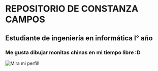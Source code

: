 # REPOSITORIO DE CONSTANZA CAMPOS
## Estudiante de ingeniería en informática l° año
### Me gusta dibujar monitas chinas en mi tiempo libre :D
![Mira mi perfil!](/capturas/de/pantalla/Captura-1.JPG "Hola!")


